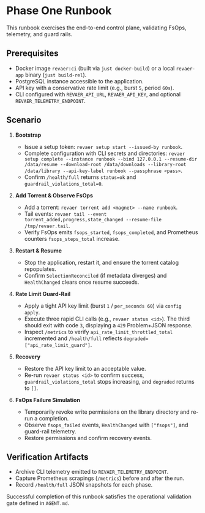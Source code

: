 # Phase One Runbook

This runbook exercises the end-to-end control plane, validating FsOps, telemetry, and guard rails.

## Prerequisites

- Docker image `revaer:ci` (built via `just docker-build`) or a local `revaer-app` binary (`just build-rel`).
- PostgreSQL instance accessible to the application.
- API key with a conservative rate limit (e.g., burst `5`, period `60s`).
- CLI configured with `REVAER_API_URL`, `REVAER_API_KEY`, and optional `REVAER_TELEMETRY_ENDPOINT`.

## Scenario

1. **Bootstrap**
   - Issue a setup token: `revaer setup start --issued-by runbook`.
   - Complete configuration with CLI secrets and directories: `revaer setup complete --instance runbook --bind 127.0.0.1 --resume-dir /data/resume --download-root /data/downloads --library-root /data/library --api-key-label runbook --passphrase <pass>`.
   - Confirm `/health/full` returns `status=ok` and `guardrail_violations_total=0`.

2. **Add Torrent & Observe FsOps**
   - Add a torrent: `revaer torrent add <magnet> --name runbook`.
   - Tail events: `revaer tail --event torrent_added,progress,state_changed --resume-file /tmp/revaer.tail`.
   - Verify FsOps emits `fsops_started`, `fsops_completed`, and Prometheus counters `fsops_steps_total` increase.

3. **Restart & Resume**
   - Stop the application, restart it, and ensure the torrent catalog repopulates.
   - Confirm `SelectionReconciled` (if metadata diverges) and `HealthChanged` clears once resume succeeds.

4. **Rate Limit Guard-Rail**
   - Apply a tight API key limit (burst `1` / `per_seconds 60`) via `config apply`.
   - Execute three rapid CLI calls (e.g., `revaer status <id>`). The third should exit with code `3`, displaying a `429` Problem+JSON response.
   - Inspect `/metrics` to verify `api_rate_limit_throttled_total` incremented and `/health/full` reflects `degraded=["api_rate_limit_guard"]`.

5. **Recovery**
   - Restore the API key limit to an acceptable value.
   - Re-run `revaer status <id>` to confirm success, `guardrail_violations_total` stops increasing, and `degraded` returns to `[]`.

6. **FsOps Failure Simulation**
   - Temporarily revoke write permissions on the library directory and re-run a completion.
   - Observe `fsops_failed` events, `HealthChanged` with `["fsops"]`, and guard-rail telemetry.
   - Restore permissions and confirm recovery events.

## Verification Artifacts

- Archive CLI telemetry emitted to `REVAER_TELEMETRY_ENDPOINT`.
- Capture Prometheus scrapings (`/metrics`) before and after the run.
- Record `/health/full` JSON snapshots for each phase.

Successful completion of this runbook satisfies the operational validation gate defined in `AGENT.md`.
